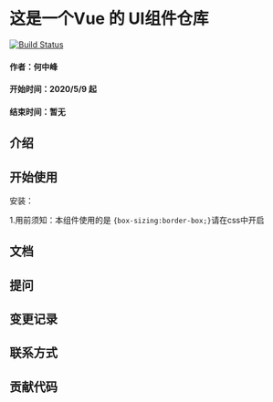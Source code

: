 # 这是一个Vue 的 UI组件仓库
[![Build Status](https://travis-ci.org/1446450047/Vue-UI-Frame.svg?branch=master)](https://travis-ci.org/1446450047/Vue-UI-Frame)
#### 作者：何中峰
#### 开始时间：2020/5/9 起
#### 结束时间：暂无


## 介绍

## 开始使用
安装：

1.用前须知：本组件使用的是 
```{box-sizing:border-box;}```请在css中开启

## 文档

## 提问

## 变更记录

## 联系方式

## 贡献代码